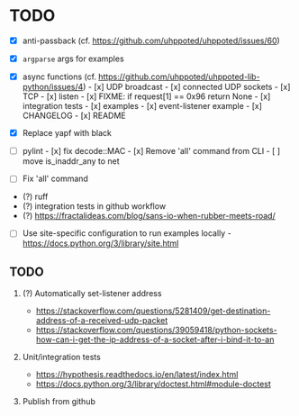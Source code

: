 # TODO

- [x] anti-passback (cf. https://github.com/uhppoted/uhppoted/issues/60)
- [x] `argparse` args for examples
- [x] async functions (cf. https://github.com/uhppoted/uhppoted-lib-python/issues/4)
      - [x] UDP broadcast
      - [x] connected UDP sockets
      - [x] TCP
      - [x] listen
      - [x] FIXME: if request[1] == 0x96 return None
      - [x] integration tests
      - [x] examples
      - [x] event-listener example
      - [x] CHANGELOG
      - [x] README

- [x] Replace yapf with black
- [ ] pylint
      - [x] fix decode::MAC
      - [x] Remove 'all' command from CLI
      - [ ] move is_inaddr_any to net

- [ ] Fix 'all' command
- (?) ruff
- (?) integration tests in github workflow
- (?) https://fractalideas.com/blog/sans-io-when-rubber-meets-road/

- [ ] Use site-specific configuration to run examples locally
      - https://docs.python.org/3/library/site.html

## TODO
1. (?) Automatically set-listener address
   - https://stackoverflow.com/questions/5281409/get-destination-address-of-a-received-udp-packet
   - https://stackoverflow.com/questions/39059418/python-sockets-how-can-i-get-the-ip-address-of-a-socket-after-i-bind-it-to-an

2. Unit/integration tests
      - https://hypothesis.readthedocs.io/en/latest/index.html
      - https://docs.python.org/3/library/doctest.html#module-doctest

3. Publish from github

